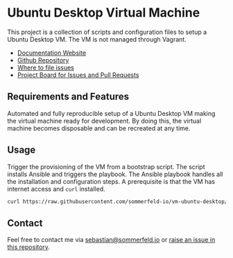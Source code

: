 # Ubuntu Desktop Virtual Machine
[doc-website]: https://sommerfeld-io.github.io/vm-ubuntu-desktop
[github-repo]: https://github.com/sommerfeld-io/vm-ubuntu-desktop
[file-issues]: https://github.com/sommerfeld-io/vm-ubuntu-desktop/issues
[project-board]: https://github.com/orgs/sommerfeld-io/projects/1/views/17

This project is a collection of scripts and configuration files to setup a Ubuntu Desktop VM. The VM is not managed through Vagrant.

- [Documentation Website][doc-website]
- [Github Repository][github-repo]
- [Where to file issues][file-issues]
- [Project Board for Issues and Pull Requests][project-board]

## Requirements and Features
Automated and fully reproducible setup of a Ubuntu Desktop VM making the virtual machine ready for development. By doing this, the virtual machine becomes disposable and can be recreated at any time.

## Usage
Trigger the provisioning of the VM from a bootstrap script. The script installs Ansible and triggers the playbook. The Ansible playbook handles all the installation and configuration steps. A prerequisite is that the VM has internet access and `curl` installed.

```bash
curl https://raw.githubusercontent.com/sommerfeld-io/vm-ubuntu-desktop/refs/heads/main/components/provision/bootstrap.sh | bash -
```

## Contact
Feel free to contact me via <sebastian@sommerfeld.io> or [raise an issue in this repository][file-issues].
